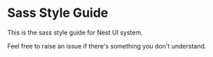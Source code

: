 # Sass Style Guide

This is the sass style guide for Nest UI system.

Feel free to raise an issue if there's something you don't understand.